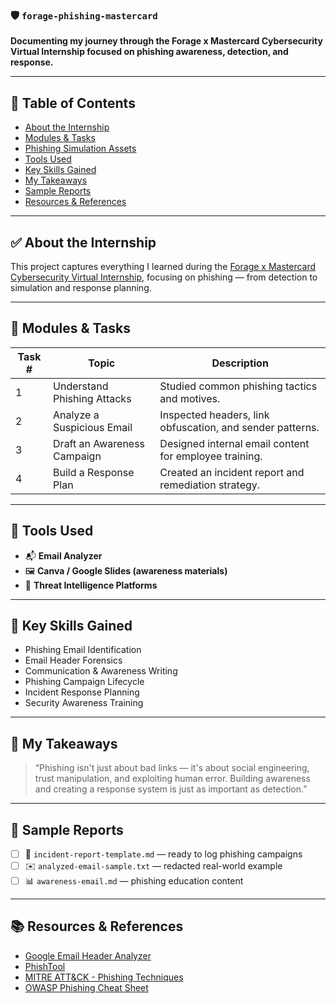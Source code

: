 
### 🛡️ `forage-phishing-mastercard`

**Documenting my journey through the Forage x Mastercard Cybersecurity Virtual Internship focused on phishing awareness, detection, and response.**

---

## 📌 Table of Contents

* [About the Internship](#about-the-internship)
* [Modules & Tasks](#modules--tasks)
* [Phishing Simulation Assets](#phishing-simulation-assets)
* [Tools Used](#tools-used)
* [Key Skills Gained](#key-skills-gained)
* [My Takeaways](#my-takeaways)
* [Sample Reports](#sample-reports)
* [Resources & References](#resources--references)

---

## ✅ About the Internship

This project captures everything I learned during the [Forage x Mastercard Cybersecurity Virtual Internship](https://www.theforage.com/), focusing on phishing — from detection to simulation and response planning.

---

## 🧩 Modules & Tasks

| Task # | Topic                       | Description                                               |
| ------ | --------------------------- | --------------------------------------------------------- |
| 1      | Understand Phishing Attacks | Studied common phishing tactics and motives.              |
| 2      | Analyze a Suspicious Email  | Inspected headers, link obfuscation, and sender patterns. |
| 3      | Draft an Awareness Campaign | Designed internal email content for employee training.    |
| 4      | Build a Response Plan       | Created an incident report and remediation strategy.      |


---

## 🧰 Tools Used

* 📬 **Email  Analyzer**
* 🖼️ **Canva / Google Slides (awareness materials)**
* 🧠 **Threat Intelligence Platforms**

---

## 🧠 Key Skills Gained

* Phishing Email Identification
* Email Header Forensics
* Communication & Awareness Writing
* Phishing Campaign Lifecycle
* Incident Response Planning
* Security Awareness Training

---

## 📄 My Takeaways

> “Phishing isn't just about bad links — it's about social engineering, trust manipulation, and exploiting human error. Building awareness and creating a response system is just as important as detection.”

---

## 🧪 Sample Reports

* [ ] 🧾 `incident-report-template.md` — ready to log phishing campaigns
* [ ] ✉️ `analyzed-email-sample.txt` — redacted real-world example
* [ ] 📊 `awareness-email.md` — phishing education content

---

## 📚 Resources & References

* [Google Email Header Analyzer](https://toolbox.googleapps.com/apps/messageheader/)
* [PhishTool](https://phishtool.com/)
* [MITRE ATT\&CK - Phishing Techniques](https://attack.mitre.org/techniques/T1566/)
* [OWASP Phishing Cheat Sheet](https://owasp.org/www-community/Phishing)

